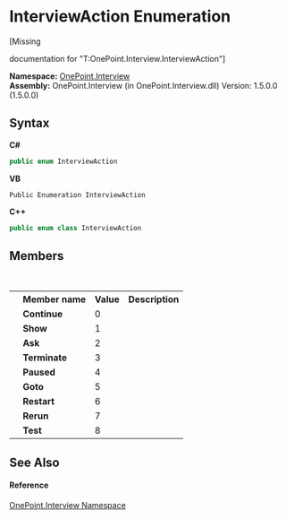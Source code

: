 # InterviewAction Enumeration
 

\[Missing <summary> documentation for "T:OnePoint.Interview.InterviewAction"\]

**Namespace:**&nbsp;<a href="N_OnePoint_Interview">OnePoint.Interview</a><br />**Assembly:**&nbsp;OnePoint.Interview (in OnePoint.Interview.dll) Version: 1.5.0.0 (1.5.0.0)

## Syntax

**C#**<br />
``` C#
public enum InterviewAction
```

**VB**<br />
``` VB
Public Enumeration InterviewAction
```

**C++**<br />
``` C++
public enum class InterviewAction
```


## Members
&nbsp;<table><tr><th></th><th>Member name</th><th>Value</th><th>Description</th></tr><tr><td /><td target="F:OnePoint.Interview.InterviewAction.Continue">**Continue**</td><td>0</td><td /></tr><tr><td /><td target="F:OnePoint.Interview.InterviewAction.Show">**Show**</td><td>1</td><td /></tr><tr><td /><td target="F:OnePoint.Interview.InterviewAction.Ask">**Ask**</td><td>2</td><td /></tr><tr><td /><td target="F:OnePoint.Interview.InterviewAction.Terminate">**Terminate**</td><td>3</td><td /></tr><tr><td /><td target="F:OnePoint.Interview.InterviewAction.Paused">**Paused**</td><td>4</td><td /></tr><tr><td /><td target="F:OnePoint.Interview.InterviewAction.Goto">**Goto**</td><td>5</td><td /></tr><tr><td /><td target="F:OnePoint.Interview.InterviewAction.Restart">**Restart**</td><td>6</td><td /></tr><tr><td /><td target="F:OnePoint.Interview.InterviewAction.Rerun">**Rerun**</td><td>7</td><td /></tr><tr><td /><td target="F:OnePoint.Interview.InterviewAction.Test">**Test**</td><td>8</td><td /></tr></table>

## See Also


#### Reference
<a href="N_OnePoint_Interview">OnePoint.Interview Namespace</a><br />
